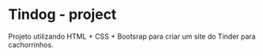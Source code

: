 # Tindog - project 
 Projeto utilizando HTML + CSS + Bootsrap para criar um site do Tinder para cachorrinhos.  
